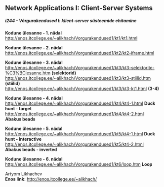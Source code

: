 <h2>Network Applications I: Client-Server Systems</h2>
<h5><em>i244 - Võrgurakendused I: klient-server süsteemide ehitamine</em></h5>

<b>Kodune ülesanne - 1. nädal</b><br>
http://enos.itcollege.ee/~alikhach/Vorgurakendused1/kt1/kt1.html

<b>Kodune ülesanne - 2. nädal</b><br>
http://enos.itcollege.ee/~alikhach/Vorgurakendused1/kt2/kt2-iframe.html

<b>Kodune ülesanne - 3. nädal</b><br>
http://enos.itcollege.ee/~alikhach/Vorgurakendused1/kt3/kt3-selektorite-%C3%BClesanne.htm    <b>(selektorid)</b><br>
http://enos.itcollege.ee/~alikhach/Vorgurakendused1/kt3/kt3-stiilid.htm      <b>(stiilid)</b><br>
http://enos.itcollege.ee/~alikhach/Vorgurakendused1/kt3/kt3-kt1.html       <b>(3-4)</b> <br>

<b>Kodune ülesanne - 4. nädal</b><br>
http://enos.itcollege.ee/~alikhach/Vorgurakendused1/kt4/kt4-1.html     <b>Duck hunt - target</b><br>
http://enos.itcollege.ee/~alikhach/Vorgurakendused1/kt4/kt4-2.html       <b>Abakus beads</b> <br>

<b>Kodune ülesanne - 5. nädal</b><br>
http://enos.itcollege.ee/~alikhach/Vorgurakendused1/kt5/kt4-1.html     <b>Duck hunt - interactive</b><br>
http://enos.itcollege.ee/~alikhach/Vorgurakendused1/kt5/kt4-2.html       <b>Abakus beads - inverted</b> <br>

<b>Kodune ülesanne - 6. nädal</b><br>
http://enos.itcollege.ee/~alikhach/Vorgurakendused1/kt6/loop.htm       <b>Loop</b><br>

Artyom Likhachev<br>
<b>Enos link:</b> http://enos.itcollege.ee/~alikhach/

